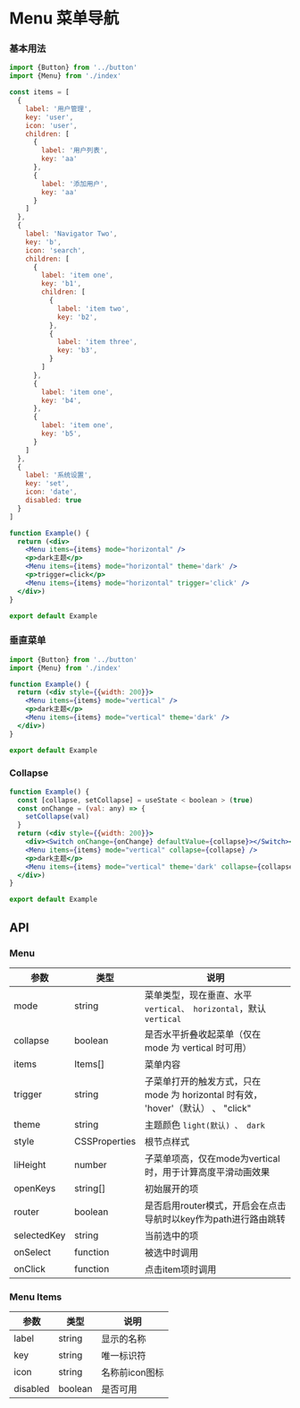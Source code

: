 # Menu 菜单导航

### 基本用法

```jsx
import {Button} from '../button'
import {Menu} from './index'

const items = [
  {
    label: '用户管理',
    key: 'user',
    icon: 'user',
    children: [
      {
        label: '用户列表',
        key: 'aa'
      },
      {
        label: '添加用户',
        key: 'aa'
      }
    ]
  },
  {
    label: 'Navigator Two',
    key: 'b',
    icon: 'search',
    children: [
      {
        label: 'item one',
        key: 'b1',
        children: [
          {
            label: 'item two',
            key: 'b2',
          },
          {
            label: 'item three',
            key: 'b3',
          }
        ]
      },
      {
        label: 'item one',
        key: 'b4',
      },
      {
        label: 'item one',
        key: 'b5',
      }
    ]
  },
  {
    label: '系统设置',
    key: 'set',
    icon: 'date',
    disabled: true
  }
]

function Example() {
  return (<div>
    <Menu items={items} mode="horizontal" />
    <p>dark主题</p>
    <Menu items={items} mode="horizontal" theme='dark' />
    <p>trigger=click</p>
    <Menu items={items} mode="horizontal" trigger='click' />
  </div>)
}

export default Example

```

### 垂直菜单

```jsx
import {Button} from '../button'
import {Menu} from './index'

function Example() {
  return (<div style={{width: 200}}>
    <Menu items={items} mode="vertical" />
    <p>dark主题</p>
    <Menu items={items} mode="vertical" theme='dark' />
  </div>)
}

export default Example

```

### Collapse

```jsx
function Example() {
  const [collapse, setCollapse] = useState < boolean > (true)
  const onChange = (val: any) => {
    setCollapse(val)
  }
  return (<div style={{width: 200}}>
    <div><Switch onChange={onChange} defaultValue={collapse}></Switch></div>
    <Menu items={items} mode="vertical" collapse={collapse} />
    <p>dark主题</p>
    <Menu items={items} mode="vertical" theme='dark' collapse={collapse} />
  </div>)
}

export default Example
```

## API

### Menu

| 参数          | 类型            | 说明            |
|-------------|---------------|---------------|
| mode        | string        | 菜单类型，现在垂直、水平  `vertical、 horizontal`，默认`vertical` |
| collapse    | boolean      | 是否水平折叠收起菜单（仅在 mode 为 vertical 时可用）    |
| items       | Items[]       | 菜单内容          |
| trigger     | string        | 子菜单打开的触发方式，只在 mode 为 horizontal 时有效， 'hover'（默认） 、 "click" |
| theme       | string        | 主题颜色  `light(默认) 、 dark` |
| style       | CSSProperties | 根节点样式         |
| liHeight    | number        | 子菜单项高，仅在mode为vertical时，用于计算高度平滑动画效果 |
| openKeys    | string[]      | 初始展开的项        |
| router      | boolean       | 是否启用router模式，开启会在点击导航时以key作为path进行路由跳转 |
| selectedKey | string        | 当前选中的项        |
| onSelect    | function      | 被选中时调用        |
| onClick     | function      | 点击item项时调用    |

### Menu Items

| 参数       | 类型      | 说明        |
|----------|---------|-----------|
| label    | string  | 显示的名称     |
| key      | string  | 唯一标识符     |
| icon     | string  | 名称前icon图标 |
| disabled | boolean | 是否可用      |

